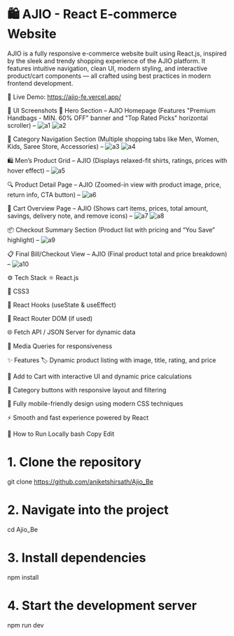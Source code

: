 # 🛍️ AJIO - React E-commerce Website
AJIO is a fully responsive e-commerce website built using React.js, inspired by the sleek and trendy shopping experience of the AJIO platform. It features intuitive navigation, clean UI, modern styling, and interactive product/cart components — all crafted using best practices in modern frontend development.

🔗 Live Demo: https://ajio-fe.vercel.app/

📸 UI Screenshots
🎯 Hero Section – AJIO Homepage
(Features "Premium Handbags - MIN. 60% OFF" banner and "Top Rated Picks" horizontal scroller) – 
![a1](https://github.com/user-attachments/assets/ff13cae5-e4aa-4448-94fd-70381fd7ba49)
![a2](https://github.com/user-attachments/assets/52bf6898-d8a9-4485-bfbe-f31b74e86690)

🧭 Category Navigation Section
(Multiple shopping tabs like Men, Women, Kids, Saree Store, Accessories) – 
![a3](https://github.com/user-attachments/assets/94555cb0-af4e-476c-b1df-3ad24a31ba44)
![a4](https://github.com/user-attachments/assets/4a6f1296-6dc3-401c-a03e-533e0c02c36b)


🛍️ Men’s Product Grid – AJIO
(Displays relaxed-fit shirts, ratings, prices with hover effect) – 
![a5](https://github.com/user-attachments/assets/92c4799c-70bd-4cf0-923f-27a6ec57b92e)


🔍 Product Detail Page – AJIO
(Zoomed-in view with product image, price, return info, CTA button) – 
![a6](https://github.com/user-attachments/assets/657fbcf5-9498-46d6-8e36-f49adbe1e02e)


🛒 Cart Overview Page – AJIO
(Shows cart items, prices, total amount, savings, delivery note, and remove icons) – 
![a7](https://github.com/user-attachments/assets/19217eb4-8634-426d-9f2b-34531a8bb322)
![a8](https://github.com/user-attachments/assets/03642744-ba36-41fb-87ea-75f0307c2bf8)


📦 Checkout Summary Section
(Product list with pricing and “You Save” highlight) – 
![a9](https://github.com/user-attachments/assets/4644b41f-b28f-4c61-bb99-ebf972ba4846)


📋 Final Bill/Checkout View – AJIO
(Final product total and price breakdown) – 
![a10](https://github.com/user-attachments/assets/7779b504-1d6c-4d70-9ad4-aa6b92374017)

⚙️ Tech Stack
⚛️ React.js

💅 CSS3

🧠 React Hooks (useState & useEffect)

🔀 React Router DOM (if used)

🌐 Fetch API / JSON Server for dynamic data

📱 Media Queries for responsiveness

✨ Features
🏷️ Dynamic product listing with image, title, rating, and price

🛒 Add to Cart with interactive UI and dynamic price calculations

🔄 Category buttons with responsive layout and filtering

📱 Fully mobile-friendly design using modern CSS techniques

⚡ Smooth and fast experience powered by React

🚀 How to Run Locally
bash
Copy
Edit
# 1. Clone the repository
git clone https://github.com/aniketshirsath/Ajio_Be

# 2. Navigate into the project
cd Ajio_Be

# 3. Install dependencies
npm install

# 4. Start the development server
npm run dev
